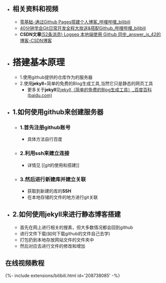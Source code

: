 - ## 相关资料和视频
	- [零基础-通过Github Pages搭建个人博客_哔哩哔哩_bilibili](https://www.bilibili.com/video/BV1Xh411b7wh?p=4&spm_id_from=333.1007.top_right_bar_window_history.content.click)
	- [40分钟学会Git日常开发全程大放送&搭配Github_哔哩哔哩_bilibili](https://www.bilibili.com/video/BV1db4y1d79C?spm_id_from=333.1007.top_right_bar_window_history.content.click)
	- **CSDN文章**[(52条消息) Logseq 本地端使用 Github 同步_answer_is_42的博客-CSDN博客](https://blog.csdn.net/answer_is_42/article/details/121524714)
- # 搭建基本原理
	- 1.使用github提供的仓库作为的服务器
	- 2.使用**jekyll**=简单的免费的Blog生成工具,当然它只是静态的网页工具
		- 更多关于**jekyll**见[jekyll（简单的免费的Blog生成工具）_百度百科 (baidu.com)](https://baike.baidu.com/item/jekyll/1164861?fr=aladdin)
- ## 1.如何使用github来创建服务器
	- ### 1.首先注册github账号
		- 具体方法自行百度
	- ### 2.利用ssh来建立连接
		- 详情见 [[git的使用和搭建]]
	- ### 3.然后进行新建库并建立关联
		- 获取到新建的库的**SSH**
		- 在本地存储的文件的地方进行git关联
- ## 2.如何使用jekyll来进行静态博客搭建
	- 首先在网上进行相关的搜素，但大多数情况都会回到github
	- 进行文件下载(如何下载github的文件自己去学)
	- 打包扔到本地存放网站文件的文件夹中
	- 然后对应去进行文件的修改和增加
## 在线视频教程
<div>{%- include extensions/bilibili.html id='208738085' -%}</div>